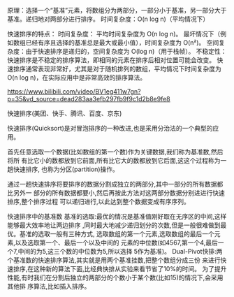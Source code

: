 原理：选择一个“基准”元素，将数组分为两部分，一部分小于基准，另一部分大于基准。递归地对两部分进行排序。 时间复杂度：O(n log n)（平均情况下）

快速排序的特点：
时间复杂度：
平均时间复杂度为 O(n log n)。
最坏情况下（例如数组已经有序且选择的基准总是最大或最小值），时间复杂度为 O(n²)。
空间复杂度：由于快速排序是递归的，空间复杂度为 O(log n)（用于栈帧）。
不稳定性：快速排序是不稳定的排序算法，即相同的元素在排序后相对位置可能会改变。
快速排序通常表现非常好，尤其是对于随机排列的数组，平均情况下时间复杂度为 O(n log n)，在实际应用中是非常高效的排序算法。


https://www.bilibili.com/video/BV1eg411w7gn?p=35&vd_source=dead283aa3efb297fb9f9c1d2b8e9fe8


快速排序(美团、快手、腾讯、百度、京东)

快速排序(Quicksort)是对冒泡排序的一种改进,也是采用分治法的一个典型的应用。

首先任意选取一个数据(比如数组的第一个数)作为关键数据,我们称为基准数,然后将所
有比它小的数都放到它前面,所有比它大的数都放到它后面,这这个过程称为一趟快速排序,
也称为分区(partition)操作。

通过一趟快速排序将要排序的数据分割成独立的两部分,其中一部分的所有数据都比另外一
部分的所有数据都要小,然后再按此方法对这两部分数据分别进进行快速排序,整个排序过程
可以递归进行,以此达到整个数据变成有序序列。


快速排序中的基准数
基准的选取:最优的情况是基准值刚好取在无序区的中间,这样能够最大效率地让两边排序
,同时最大地减少递归划分的次数,但是一般很难做到最优。基准的选取一般有三种方式,
选取数组的第一个元素,选取数组的最后一个元素,以及选取第一个、最后一个以及中间的
元素的中位数(如4567,第一个4,最后一个7,中间的为5,这三个数的中位数为5,所以选择
5作为基准)。
Dual-Pivot快排:两个基准数的快速排序算法,其实就是用两个基准挂数,把整个数组分成三份
来进行快速排序,在这种新的算法下面,比经典快排从实验来看节省了10%的时间。
为了提升性能,有时我们在分割后独立的两部分的个数小于某个数(比如15)的情况下,会采用其他排
序算法,比如插入排序。
